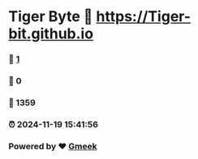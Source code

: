 # Tiger Byte :link: https://Tiger-bit.github.io 
### :page_facing_up: [1](https://Tiger-bit.github.io/tag.html) 
### :speech_balloon: 0 
### :hibiscus: 1359 
### :alarm_clock: 2024-11-19 15:41:56 
### Powered by :heart: [Gmeek](https://github.com/Meekdai/Gmeek)
